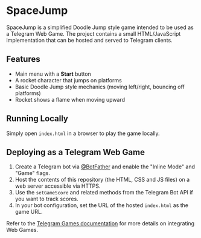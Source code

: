 # SpaceJump

SpaceJump is a simplified Doodle Jump style game intended to be used as a Telegram Web Game. The project contains a small HTML/JavaScript implementation that can be hosted and served to Telegram clients.

## Features

- Main menu with a **Start** button
- A rocket character that jumps on platforms
- Basic Doodle Jump style mechanics (moving left/right, bouncing off platforms)
- Rocket shows a flame when moving upward

## Running Locally

Simply open `index.html` in a browser to play the game locally.

## Deploying as a Telegram Web Game

1. Create a Telegram bot via [@BotFather](https://t.me/BotFather) and enable the "Inline Mode" and "Game" flags.
2. Host the contents of this repository (the HTML, CSS and JS files) on a web server accessible via HTTPS.
3. Use the `setGameScore` and related methods from the Telegram Bot API if you want to track scores.
4. In your bot configuration, set the URL of the hosted `index.html` as the game URL.

Refer to the [Telegram Games documentation](https://core.telegram.org/bots/games) for more details on integrating Web Games.
